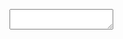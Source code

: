 <p id='content'></p>
<textarea id='target'></textarea>

<script src="https://rawcdn.githack.com/brwhale/KataScript/9a97e72658e7081c967c5575c2df536e5b216ff5/jssrc/kscript.js" ></script>
<script type="text/javascript"> 
function readLine(str) {
	var buffer = _malloc(str.length + 1);
	stringToUTF8(str, buffer, str.length + 1);
	_readLine(buffer);
	_free(buffer);
}

function displayInput(a) {
	document.getElementById('content').innerHTML += '> ' + a + '</br>';
}

document.getElementById('target').addEventListener('input', (event) => {
	var elem = document.getElementById('target');
  if (elem.value.endsWith('\n')) {
	  elem.value.split('\n').forEach(e => {displayInput(e); readLine(e);});
	  elem.value = '';
  }
});
</script>
